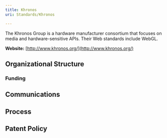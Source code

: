 ```yaml
---
title: Khronos
uri: Standards/Khronos

---
```

The Khronos Group is a hardware manufacturer consortium that focuses on media and hardware-sensitive APIs. Their Web standards include WebGL.

**Website:** [http://www.khronos.org/](http://www.khronos.org/)

## Organizational Structure

### Funding

## Communications

## Process

## Patent Policy